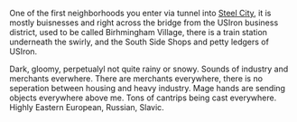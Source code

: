 One of the first neighborhoods you enter via tunnel into [Steel City](SteelCity), it is mostly buisnesses and right across the bridge from the USIron business district, used to be called Birhmingham Village, there is a train station underneath the swirly, and the South Side Shops and petty ledgers of USIron.

Dark, gloomy, perpetualyl not quite rainy or snowy. Sounds of industry and merchants everwhere. There are merchants everywhere, there is no seperation between housing and heavy industry. Mage hands are sending objects everywhere above me. Tons of cantrips being cast everywhere. Highly Eastern European, Russian, Slavic.